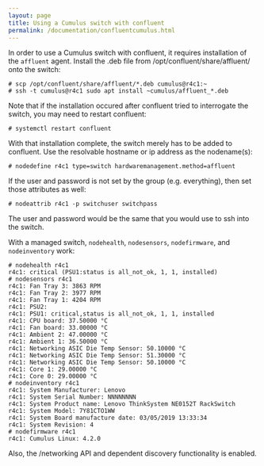 ```yaml
---
layout: page
title: Using a Cumulus switch with confluent
permalink: /documentation/confluentcumulus.html
---
```


In order to use a Cumulus switch with confluent, it requires
installation of the `affluent` agent.  Install the .deb file
from /opt/confluent/share/affluent/ onto the switch:

    # scp /opt/confluent/share/affluent/*.deb cumulus@r4c1:~
    # ssh -t cumulus@r4c1 sudo apt install ~cumulus/affluent_*.deb


Note that if the installation occured after confluent tried to interrogate the
switch, you may need to restart confluent:

    # systemctl restart confluent

With that installation complete, the switch merely
has to be added to confluent.  Use the resolvable hostname or ip address
as the nodename(s):

    # nodedefine r4c1 type=switch hardwaremanagement.method=affluent

If the user and password is not set by the group (e.g. everything), then set those attributes as well:

    # nodeattrib r4c1 -p switchuser switchpass

The user and password would be the same that you would use to ssh into the switch.

With a managed switch, `nodehealth`, `nodesensors`, `nodefirmware`, and `nodeinventory` work:

    # nodehealth r4c1
    r4c1: critical (PSU1:status is all_not_ok, 1, 1, installed)
    # nodesensors r4c1
    r4c1: Fan Tray 3: 3863 RPM
    r4c1: Fan Tray 2: 3977 RPM
    r4c1: Fan Tray 1: 4204 RPM
    r4c1: PSU2:
    r4c1: PSU1: critical,status is all_not_ok, 1, 1, installed
    r4c1: CPU board: 37.50000 °C
    r4c1: Fan board: 33.00000 °C
    r4c1: Ambient 2: 47.00000 °C
    r4c1: Ambient 1: 36.50000 °C
    r4c1: Networking ASIC Die Temp Sensor: 50.10000 °C
    r4c1: Networking ASIC Die Temp Sensor: 51.30000 °C
    r4c1: Networking ASIC Die Temp Sensor: 50.10000 °C
    r4c1: Core 1: 29.00000 °C
    r4c1: Core 0: 29.00000 °C
    # nodeinventory r4c1
    r4c1: System Manufacturer: Lenovo
    r4c1: System Serial Number: NNNNNNNN
    r4c1: System Product name: Lenovo ThinkSystem NE0152T RackSwitch
    r4c1: System Model: 7Y81CTO1WW
    r4c1: System Board manufacture date: 03/05/2019 13:33:34
    r4c1: System Revision: 4
    # nodefirmware r4c1 
    r4c1: Cumulus Linux: 4.2.0
    
Also, the /networking API and dependent discovery functionality is enabled.
    
    
